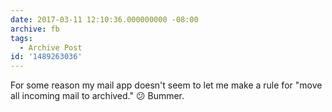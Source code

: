 ```yaml
---
date: 2017-03-11 12:10:36.000000000 -08:00
archive: fb
tags: 
  - Archive Post
id: '1489263036'
---
```


For some reason my mail app doesn't seem to let me make a rule for "move all incoming mail to archived." 😕 Bummer.
